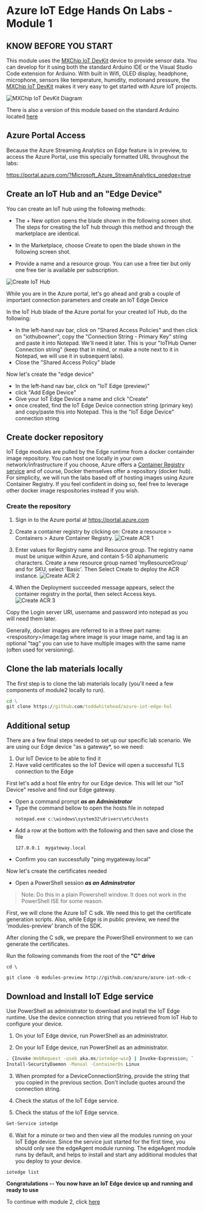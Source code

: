 # Azure IoT Edge Hands On Labs - Module 1

## KNOW BEFORE YOU START

This module uses the [MXChip IoT DevKit](https://aka.ms/iot-devkit) device to provide sensor data. You can develop for it using both the standard Arduino IDE or the Visual Studio Code extension for Arduino.  With built in Wifi, OLED display, headphone, microphone, sensors like temperature, humidity, motionand  pressure, the [MXChip IoT DevKit](https://aka.ms/iot-devkit) makes it very easy to get started with Azure IoT projects.

![MXChip IoT DevKit Diagram](mxchip/mxchip-diagram.png)

There is also a version of this module based on the standard Arduino located [here](../README.md)

## Azure Portal Access

Because the Azure Streaming Analytics on Edge feature is in preview, to access the Azure Portal, use this specially formatted URL throughout the labs:

https://portal.azure.com/?Microsoft_Azure_StreamAnalytics_onedge=true

## Create an IoT Hub and an "Edge Device"

You can create an IoT hub using the following methods:

* The + New option opens the blade shown in the following screen shot. The steps for creating the IoT hub through this method and through the marketplace are identical.

* In the Marketplace, choose Create to open the blade shown in the following screen shot.

* Provide a name and a resource group. You can use a free tier but only one free tier is available per subscription.

![Create IoT Hub](/images/create-iothub.png)

While you are in the Azure portal, let's go ahead and grab a couple of important connection parameters and create an IoT Edge Device

In the IoT Hub blade of the Azure portal for your created IoT Hub, do the following:
* In the left-hand nav bar, click on "Shared Access Policies" and then click on "iothubowner", copy the "Connection String - Primary Key" string and paste it into Notepad.  We'll need it later.  This is your "IoTHub Owner Connection string" (keep that in mind, or make a note next to it in Notepad, we will use it in subsequent labs).  
* Close the "Shared Access Policy" blade

Now let's create the "edge device"
* In the left-hand nav bar, click on "IoT Edge (preview)"
* click "Add Edge Device"
* Give your IoT Edge Device a name and click "Create"
* once created, find the IoT Edge Device connection string (primary key) and copy/paste this into Notepad.  This is the "IoT Edge Device" connection string

## Create docker repository

IoT Edge modules are pulled by the Edge runtime from a docker containder image repository.  You can host one locally in your own network/infrastructure if you choose, Azure offers a [Container Registry service](https://azure.microsoft.com/en-us/services/container-registry/)  and of course, Docker themselves offer a repository (docker hub).  For simplicity, we will run the labs based off of hosting images using Azure Container Registry.  If you feel confident in doing so, feel free to leverage other docker image respositories instead if you wish.

### Create the repository

1. Sign in to the Azure portal at https://portal.azure.com

2. Create a container registry by clicking on:  Create a resource > Containers > Azure Container Registry.
![Create ACR 1](/images/createacr1.png)

3. Enter values for Registry name and Resource group. The registry name must be unique within Azure, and contain 5-50 alphanumeric characters. Create a new resource group named 'myResourceGroup' and for SKU, select 'Basic'. Then Select Create to deploy the ACR instance.
![Create ACR 2](/images/createacr2.png)

4. When the Deployment succeeded message appears, select the container registry in the portal, then select Access keys.
![Create ACR 3](/images/createacr3.png)

  Copy the Login server URI, username and password into notepad as you will need them later.

 Generally, docker images are referred to in a three part name:  \<respository>/image:tag where image is your image name, and tag is an optional "tag" you can use to have multiple images with the same name (often used for versioning).

## Clone the lab materials locally

The first step is to clone the lab materials locally (you'll need a few components of module2 locally to run).

```cmd
cd \
git clone https://github.com/toddwhitehead/azure-iot-edge-hol
```

## Additional setup

There are a few final steps needed to set up our specific lab scenario.  We are using our Edge device "as a gateway*, so we need:

1. Our IoT Device to be able to find it
2. Have valid certificates so the IoT Device will open a successful TLS connection to the Edge

First let's add a host file entry for our Edge device. This will let our "IoT Device" resolve and find our Edge gateway.  

* Open a command prompt __*as an Administrator*__
* Type the command bellow to open the hosts file in notepad
    ```
    notepad.exe c:\windows\system32\drivers\etc\hosts
    ```
* Add a row at the bottom with the following and then save and close the file
    ```
    127.0.0.1  mygateway.local
    ```
* Confirm you can successfully "ping mygateway.local"

Now let's create the certificates needed

* Open a PowerShell session __*as an Adminstrator*__ 

>Note: Do this in a plain Powershell window.  It does not work in the PowerShell ISE for some reason.

First, we will clone the Azure IoT C sdk.  We need this to get the certificate generation scripts.  Also, while Edge is in public preview, we need the 'modules-preview' branch of the SDK.

After cloning the C sdk, we prepare the PowerShell environment to we can generate the certificates.

Run the following commands from the root of the **"C" drive**

    cd \

    git clone -b modules-preview http://github.com/azure/azure-iot-sdk-c

## Download and Install IoT Edge service

Use PowerShell as administrator to download and install the IoT Edge runtime. Use the device connection string that you retrieved from IoT Hub to configure your device.

1. On your IoT Edge device, run PowerShell as an administrator.

2. On your IoT Edge device, run PowerShell as an administrator.

```cmd
. {Invoke-WebRequest -useb aka.ms/iotedge-win} | Invoke-Expression; `
Install-SecurityDaemon -Manual -ContainerOs Linux
```

3. When prompted for a DeviceConnectionString, provide the string that you copied in the previous section. Don't include quotes around the connection string. 

4. Check the status of the IoT Edge service.

5. Check the status of the IoT Edge service.

```cmd
Get-Service iotedge
```

6. Wait for a minute or two and then view all the modules running on your IoT Edge device. Since the service just started for the first time, you should only see the edgeAgent module running. The edgeAgent module runs by default, and helps to install and start any additional modules that you deploy to your device. 

```
iotedge list
```


__**Congratulations -- You now have an IoT Edge device up and running and ready to use**__

To continue with module 2, click [here](/module2)

